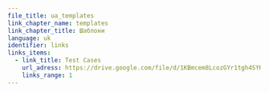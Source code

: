 ```yaml
---
file_title: ua_templates
link_chapter_name: templates
link_chapter_title: Шаблони
language: uk
identifier: links
links_items:
  - link_title: Test Cases
    url_adress: https://drive.google.com/file/d/1KBmcem8LcozGYr1tgh4SYHzjL1vBNZb0/view
    links_range: 1
---
```

